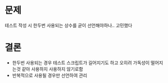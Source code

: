 # 문제

테스트 작성 시 한두번 사용되는 상수를 굳이 선언해야하나.. 고민했다

# 결론

- 한두번 사용되는 경우 테스트 스크립트가 길어지기도 하고 오히려 가독성이 떨어지는것 같아 사용하지 사용하지 않기로함
- 반복적으로 사용될 경우만 선언하여 관리
